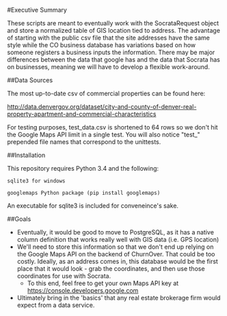 #Executive Summary

These scripts are meant to eventually work with the SocrataRequest object and store a normalized table of GIS location tied to address. The advantage of starting with the public csv file that the site addresses have the same style while the CO business database has variations based on how someone registers a business inputs the information. There may be major differences between the data that google has and the data that Socrata has on businesses, meaning we will have to develop a flexible work-around. 

##Data Sources

The most up-to-date csv of commercial properties can be found here: 

http://data.denvergov.org/dataset/city-and-county-of-denver-real-property-apartment-and-commercial-characteristics

For testing purposes, test_data.csv is shortened to 64 rows so we don't hit the Google Maps API limit in a single test. You will also notice "test_" prepended file names that correspond to the unittests. 

##Installation 

This repository requires Python 3.4 and the following:

```
sqlite3 for windows

googlemaps Python package (pip install googlemaps)
```

An executable for sqlite3 is included for conveneince's sake. 

##Goals

* Eventually, it would be good to move to PostgreSQL, as it has a native column definition that works really well with GIS data (i.e. GPS location)
* We'll need to store this information so that we don't end up relying on the Google Maps API on the backend of ChurnOver. That could be too costly. Ideally, as an address comes in, this database would be the first place that it would look - grab the coordinates, and then use those coordinates for use with Socrata.
  * To this end, feel free to get your own Maps API key at https://console.developers.google.com
* Ultimately bring in the 'basics' that any real estate brokerage firm would expect from a data service. 


